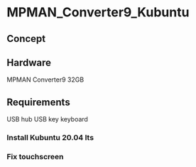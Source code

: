 # MPMAN_Converter9_Kubuntu

## Concept

## Hardware
MPMAN Converter9 32GB

## Requirements
USB hub
USB key
keyboard

### Install Kubuntu 20.04 lts

### Fix touchscreen
